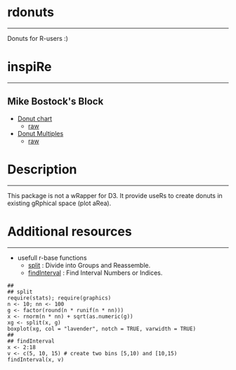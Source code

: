 # rdonuts
---------
Donuts for R-users :)

# inspiRe
---------
## Mike Bostock's Block
- [Donut chart](https://bl.ocks.org/mbostock/3887193)
    + [raw](https://bl.ocks.org/mbostock/raw/3887193/)
- [Donut Multiples](https://bl.ocks.org/mbostock/3888852)
    + [raw](https://bl.ocks.org/mbostock/raw/3888852/)

# Description
-------------
This package is not a wRapper for D3. It provide useRs to create
donuts in existing gRphical space (plot aRea).

# Additional resources
-------------
- usefull r-base functions
    +   [split](https://stat.ethz.ch/R-manual/R-devel/library/base/html/split.html) : Divide into Groups and Reassemble.
    +   [findInterval](https://stat.ethz.ch/R-manual/R-devel/library/base/html/findInterval.html) : Find Interval Numbers or Indices. 
```{r}
##
## split
require(stats); require(graphics)
n <- 10; nn <- 100
g <- factor(round(n * runif(n * nn)))
x <- rnorm(n * nn) + sqrt(as.numeric(g))
xg <- split(x, g)
boxplot(xg, col = "lavender", notch = TRUE, varwidth = TRUE)
##
## findInterval
x <- 2:18
v <- c(5, 10, 15) # create two bins [5,10) and [10,15)
findInterval(x, v)
```

